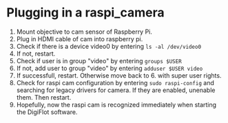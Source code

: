 # Plugging in a raspi_camera

1. Mount objective to cam sensor of Raspberry Pi.
2. Plug in HDMI cable of cam into raspberry pi.
3. Check if there is a device video0 by entering `ls -al /dev/video0`
4. If not, restart.
5. Check if user is in group "video" by entering `groups $USER`
6. If not, add user to group "video" by entering `adduser $USER video`
7. If successfull, restart. Otherwise move back to 6. with super user rights.
8. Check for raspi cam configuration by entering `sudo raspi-config` and searching for legacy drivers for camera. If they are enabled, unenable them. Then restart.
9. Hopefully, now the raspi cam is recognized immediately when starting the DigiFlot software.